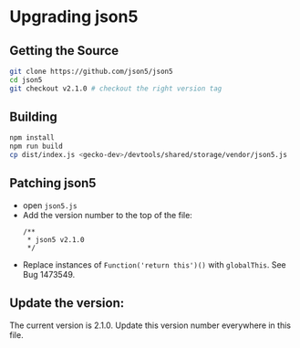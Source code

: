[//]: # (
  This Source Code Form is subject to the terms of the Mozilla Public License, v. 2.0. If a copy of the MPL was not distributed with this file, You can obtain one at http://mozilla.org/MPL/2.0/.
)

# Upgrading json5

## Getting the Source

```bash
git clone https://github.com/json5/json5
cd json5
git checkout v2.1.0 # checkout the right version tag
```

## Building

```bash
npm install
npm run build
cp dist/index.js <gecko-dev>/devtools/shared/storage/vendor/json5.js
```

## Patching json5

- open `json5.js`
- Add the version number to the top of the file:
  ```
  /**
   * json5 v2.1.0
   */
  ```
- Replace instances of `Function('return this')()` with `globalThis`. See Bug 1473549.

## Update the version:

The current version is 2.1.0. Update this version number everywhere in this file.
